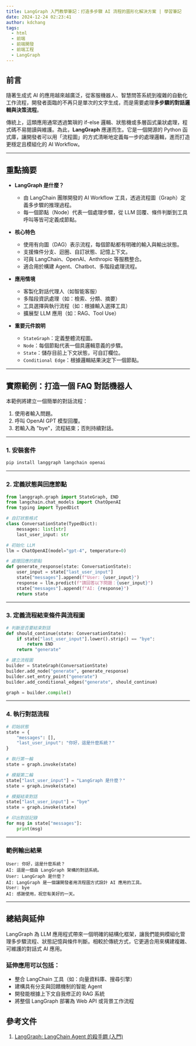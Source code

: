 ```yaml
---
title: LangGraph 入門教學筆記：打造多步驟 AI 流程的圖形化解決方案 | 學習筆記
date: 2024-12-24 02:23:41
author: kdchang
tags:
  - html
  - 前端
  - 前端開發
  - 前端工程
  - LangGraph
---
```


## 前言

隨著生成式 AI 的應用越來越廣泛，從客服機器人、智慧問答系統到複雜的自動化工作流程，開發者面臨的不再只是單次的文字生成，而是需要處理**多步驟的對話邏輯與決策流程**。

傳統上，這類應用通常透過繁瑣的 if-else 邏輯、狀態機或多層函式巢狀處理，程式碼不易閱讀與維護。為此，**LangGraph** 應運而生。它是一個開源的 Python 函式庫，讓開發者可以用「流程圖」的方式清晰地定義每一步的處理邏輯，進而打造更穩定且模組化的 AI Workflow。

---

## 重點摘要

- **LangGraph 是什麼？**

  - 由 LangChain 團隊開發的 AI Workflow 工具，透過流程圖（Graph）定義多步驟的推理過程。
  - 每一個節點（Node）代表一個處理步驟，從 LLM 回覆、條件判斷到工具呼叫等皆可定義成節點。

- **核心特色**

  - 使用有向圖（DAG）表示流程，每個節點都有明確的輸入與輸出狀態。
  - 支援條件分支、迴圈、自訂狀態、記憶上下文。
  - 可與 LangChain、OpenAI、Anthropic 等服務整合。
  - 適合用於構建 Agent、Chatbot、多階段處理流程。

- **應用情境**

  - 客製化對話代理人（如智能客服）
  - 多階段資訊處理（如：檢索、分類、摘要）
  - 工具選擇與執行流程（如：根據輸入選擇工具）
  - 擴展型 LLM 應用（如：RAG、Tool Use）

- **重要元件說明**

  - `StateGraph`：定義整體流程圖。
  - `Node`：每個節點代表一個具邏輯意義的步驟。
  - `State`：儲存目前上下文狀態，可自訂欄位。
  - `Conditional Edge`：根據邏輯結果決定下一個節點。

---

## 實際範例：打造一個 FAQ 對話機器人

本範例將建立一個簡單的對話流程：

1. 使用者輸入問題。
2. 呼叫 OpenAI GPT 模型回覆。
3. 若輸入為 "bye"，流程結束；否則持續對話。

---

### 1. 安裝套件

```bash
pip install langgraph langchain openai
```

---

### 2. 定義狀態與回應節點

```python
from langgraph.graph import StateGraph, END
from langchain.chat_models import ChatOpenAI
from typing import TypedDict

# 自訂狀態格式
class ConversationState(TypedDict):
    messages: list[str]
    last_user_input: str

# 初始化 LLM
llm = ChatOpenAI(model="gpt-4", temperature=0)

# 處理回應的節點
def generate_response(state: ConversationState):
    user_input = state["last_user_input"]
    state["messages"].append(f"User: {user_input}")
    response = llm.predict(f"請回答以下問題：{user_input}")
    state["messages"].append(f"AI: {response}")
    return state
```

---

### 3. 定義流程結束條件與流程圖

```python
# 判斷是否要結束對話
def should_continue(state: ConversationState):
    if state["last_user_input"].lower().strip() == "bye":
        return END
    return "generate"

# 建立流程圖
builder = StateGraph(ConversationState)
builder.add_node("generate", generate_response)
builder.set_entry_point("generate")
builder.add_conditional_edges("generate", should_continue)

graph = builder.compile()
```

---

### 4. 執行對話流程

```python
# 初始狀態
state = {
    "messages": [],
    "last_user_input": "你好，這是什麼系統？"
}

# 執行第一輪
state = graph.invoke(state)

# 模擬第二輪
state["last_user_input"] = "LangGraph 是什麼？"
state = graph.invoke(state)

# 模擬結束對話
state["last_user_input"] = "bye"
state = graph.invoke(state)

# 印出對話記錄
for msg in state["messages"]:
    print(msg)
```

---

### 範例輸出結果

```
User: 你好，這是什麼系統？
AI: 這是一個由 LangGraph 架構的對話系統。
User: LangGraph 是什麼？
AI: LangGraph 是一個讓開發者用流程圖方式設計 AI 應用的工具。
User: bye
AI: 感謝使用，祝您有美好的一天。
```

---

## 總結與延伸

LangGraph 為 LLM 應用程式帶來一個明確的結構化框架，讓我們能夠模組化管理多步驟流程、狀態記憶與條件判斷。相較於傳統方式，它更適合用來構建複雜、可維護的對話式 AI 應用。

### 延伸應用可以包括：

- 整合 LangChain 工具（如：向量資料庫、搜尋引擎）
- 建構具有分支與回饋機制的智能 Agent
- 開發能根據上下文自我修正的 RAG 系統
- 將整個 LangGraph 部署為 Web API 或背景工作流程

## 參考文件

1. [LangGraph: LangChain Agent 的殺手鐧 (入門)](https://ywctech.net/ml-ai/langchain-langgraph-agent-part1/)
